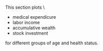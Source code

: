 This section plots \\
* medical expendicure
* labor income
* accumulative wealth 
* stock investment 

for different groups of age and health status.

